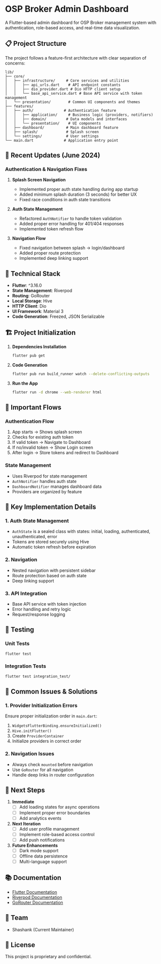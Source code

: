 # OSP Broker Admin Dashboard

A Flutter-based admin dashboard for OSP Broker management system with authentication, role-based access, and real-time data visualization.

## 📋 Project Structure

The project follows a feature-first architecture with clear separation of concerns:

```
lib/
├── core/
│   ├── infrastructure/     # Core services and utilities
│   │   ├── api_urls.dart    # API endpoint constants
│   │   ├── dio_provider.dart # Dio HTTP client setup
│   │   └── base_api_service.dart # Base API service with token management
│   └── presentation/        # Common UI components and themes
├── features/
│   ├── auth/              # Authentication feature
│   │   ├── application/     # Business logic (providers, notifiers)
│   │   ├── domain/         # Data models and interfaces
│   │   └── presentation/    # UI components
│   ├── dashboard/          # Main dashboard feature
│   ├── splash/             # Splash screen
│   └── settings/           # User settings
└── main.dart              # Application entry point
```

## 🚀 Recent Updates (June 2024)

### Authentication & Navigation Fixes

1. **Splash Screen Navigation**
   - Implemented proper auth state handling during app startup
   - Added minimum splash duration (3 seconds) for better UX
   - Fixed race conditions in auth state transitions

2. **Auth State Management**
   - Refactored `AuthNotifier` to handle token validation
   - Added proper error handling for 401/404 responses
   - Implemented token refresh flow

3. **Navigation Flow**
   - Fixed navigation between splash → login/dashboard
   - Added proper route protection
   - Implemented deep linking support

## 🔧 Technical Stack

- **Flutter**: ^3.16.0
- **State Management**: Riverpod
- **Routing**: GoRouter
- **Local Storage**: Hive
- **HTTP Client**: Dio
- **UI Framework**: Material 3
- **Code Generation**: Freezed, JSON Serializable

## 🏗️ Project Initialization

1. **Dependencies Installation**
   ```bash
   flutter pub get
   ```

2. **Code Generation**
   ```bash
   flutter pub run build_runner watch --delete-conflicting-outputs
   ```

3. **Run the App**
   ```bash
   flutter run -d chrome --web-renderer html
   ```

## 🔄 Important Flows

### Authentication Flow
1. App starts → Shows splash screen
2. Checks for existing auth token
3. If valid token → Navigate to Dashboard
4. If no/invalid token → Show Login screen
5. After login → Store tokens and redirect to Dashboard

### State Management
- Uses Riverpod for state management
- `AuthNotifier` handles auth state
- `DashboardNotifier` manages dashboard data
- Providers are organized by feature

## 🧠 Key Implementation Details

### 1. Auth State Management
- `AuthState` is a sealed class with states: initial, loading, authenticated, unauthenticated, error
- Tokens are stored securely using Hive
- Automatic token refresh before expiration

### 2. Navigation
- Nested navigation with persistent sidebar
- Route protection based on auth state
- Deep linking support

### 3. API Integration
- Base API service with token injection
- Error handling and retry logic
- Request/response logging

## 🧪 Testing

### Unit Tests
```bash
flutter test
```

### Integration Tests
```bash
flutter test integration_test/
```

## 🚨 Common Issues & Solutions

### 1. Provider Initialization Errors
Ensure proper initialization order in `main.dart`:
1. `WidgetsFlutterBinding.ensureInitialized()`
2. `Hive.initFlutter()`
3. Create `ProviderContainer`
4. Initialize providers in correct order

### 2. Navigation Issues
- Always check `mounted` before navigation
- Use `GoRouter` for all navigation
- Handle deep links in router configuration

## 📝 Next Steps

1. **Immediate**
   - [ ] Add loading states for async operations
   - [ ] Implement proper error boundaries
   - [ ] Add analytics events

2. **Next Iteration**
   - [ ] Add user profile management
   - [ ] Implement role-based access control
   - [ ] Add push notifications

3. **Future Enhancements**
   - [ ] Dark mode support
   - [ ] Offline data persistence
   - [ ] Multi-language support

## 📚 Documentation

- [Flutter Documentation](https://docs.flutter.dev/)
- [Riverpod Documentation](https://riverpod.dev/)
- [GoRouter Documentation](https://gorouter.dev/)

## 👥 Team

- Shashank (Current Maintainer)

## 📄 License

This project is proprietary and confidential.
